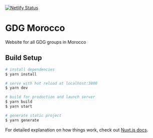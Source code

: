 [![Netlify Status](https://api.netlify.com/api/v1/badges/5eac155b-854f-4c26-90bc-40ee65532061/deploy-status)](https://app.netlify.com/sites/keen-engelbart-6b0b46/deploys)
# GDG Morocco 
Website for all GDG groups in Morocco

## Build Setup

``` bash
# install dependencies
$ yarn install

# serve with hot reload at localhost:3000
$ yarn dev

# build for production and launch server
$ yarn build
$ yarn start

# generate static project
$ yarn generate
```

For detailed explanation on how things work, check out [Nuxt.js docs](https://nuxtjs.org).
